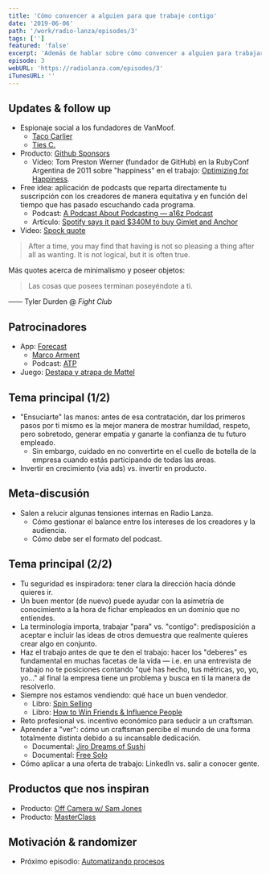 ```yaml
---
title: 'Cómo convencer a alguien para que trabaje contigo'
date: '2019-06-06'
path: '/work/radio-lanza/episodes/3'
tags: ['']
featured: 'false'
excerpt: 'Además de hablar sobre cómo convencer a alguien para trabajar con nosotros, en este capítulo tienes el "bonus" de escuchar una meta-discusión improvisada sobre Radio Lanza. Nos ponemos a debatir si el formato de "Marc y Jimmy se desmadran y terminan en verengenales desconocidos" es de valor o no para la audiencia. No dudes en unirte a la conversación y compartir tu opinión en @radio_lanza.'
episode: 3
webURL: 'https://radiolanza.com/episodes/3'
iTunesURL: ''
---
```


## Updates & follow up

- Espionaje social a los fundadores de VanMoof.
  - [Taco Carlier](https://www.linkedin.com/in/tacocarlier/)
  - [Ties C.](https://www.linkedin.com/in/tmidas/)
- Producto: [Github Sponsors](https://github.com/sponsors)
  - Video: Tom Preston Werner (fundador de GitHub) en la RubyConf Argentina de 2011 sobre "happiness" en el trabajo: [Optimizing for Happiness](https://www.youtube.com/watch?v=ZFPRYRukeOU).
- Free idea: aplicación de podcasts que reparta directamente tu suscripción con los creadores de manera equitativa y en función del tiempo que has pasado escuchando cada programa.
  - Podcast: [A Podcast About Podcasting — a16z Podcast](https://a16z.com/2019/04/02/podcast-about-podcasting-industry-ecosystem-state-of-podcasting-2019/)
  - Artículo: [Spotify says it paid \$340M to buy Gimlet and Anchor](https://techcrunch.com/2019/02/14/spotify-gimlet-anchor-340-million/)
- Video: [Spock quote](https://www.youtube.com/watch?v=QcxWxNO8idc)

> After a time, you may find that having is not so pleasing a thing after all as wanting. It is not logical, but it is often true.

Más quotes acerca de minimalismo y poseer objetos:

> Las cosas que posees terminan poseyéndote a ti.

—— Tyler Durden @ _Fight Club_

## Patrocinadores

- App: [Forecast](https://overcast.fm/forecast)
  - [Marco Arment](https://en.wikipedia.org/wiki/Marco_Arment)
  - Podcast: [ATP](https://atp.fm)
- Juego: [Destapa y atrapa de Mattel](https://www.amazon.com/dp/B079KDNLQZ/)

## Tema principal (1/2)

- "Ensuciarte" las manos: antes de esa contratación, dar los primeros pasos por ti mismo es la mejor manera de mostrar humildad, respeto, pero sobretodo, generar empatía y ganarte la confianza de tu futuro empleado.
  - Sin embargo, cuidado en no convertirte en el cuello de botella de la empresa cuando estás participando de todas las areas.
- Invertir en crecimiento (via ads) vs. invertir en producto.

## Meta-discusión

- Salen a relucir algunas tensiones internas en Radio Lanza.
  - Cómo gestionar el balance entre los intereses de los creadores y la audiencia.
  - Cómo debe ser el formato del podcast.

## Tema principal (2/2)

- Tu seguridad es inspiradora: tener clara la dirección hacia dónde quieres ir.
- Un buen mentor (de nuevo) puede ayudar con la asimetría de conocimiento a la hora de fichar empleados en un dominio que no entiendes.
- La terminología importa, trabajar "para" vs. "contigo": predisposición a aceptar e incluir las ideas de otros demuestra que realmente quieres crear algo en conjunto.
- Haz el trabajo antes de que te den el trabajo: hacer los "deberes" es fundamental en muchas facetas de la vida — i.e. en una entrevista de trabajo no te posiciones contando "qué has hecho, tus métricas, yo, yo, yo..." al final la empresa tiene un problema y busca en ti la manera de resolverlo.
- Siempre nos estamos vendiendo: qué hace un buen vendedor.
  - Libro: [Spin Selling](https://www.amazon.com/dp/0070511136/)
  - Libro: [How to Win Friends & Influence People](https://www.amazon.com/dp/B0006IU7JK/)
- Reto profesional vs. incentivo económico para seducir a un craftsman.
- Aprender a "ver": cómo un craftsman percibe el mundo de una forma totalmente distinta debido a su incansable dedicación.
  - Documental: [Jiro Dreams of Sushi](https://en.wikipedia.org/wiki/Jiro_Dreams_of_Sushi)
  - Documental: [Free Solo](https://en.wikipedia.org/wiki/Free_Solo)
- Cómo aplicar a una oferta de trabajo: LinkedIn vs. salir a conocer gente.

## Productos que nos inspiran

- Producto: [Off Camera w/ Sam Jones](https://offcamera.com)
- Producto: [MasterClass](https://www.masterclass.com)

## Motivación & randomizer

- Próximo episodio: [Automatizando procesos](https://radiolanza.com/episodes/4)
